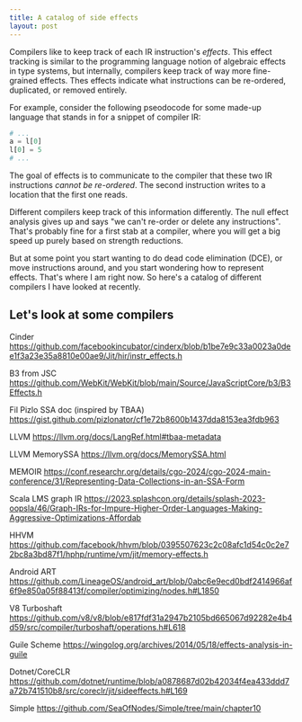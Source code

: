 ```yaml
---
title: A catalog of side effects
layout: post
---
```


Compilers like to keep track of each IR instruction's *effects*. This effect
tracking is similar to the programming language notion of algebraic effects in
type systems, but internally, compilers keep track of way more fine-grained
effects. Thes effects indicate what instructions can be re-ordered, duplicated,
or removed entirely.

For example, consider the following pseodocode for some made-up language that
stands in for a snippet of compiler IR:

```python
# ...
a = l[0]
l[0] = 5
# ...
```

The goal of effects is to communicate to the compiler that these two IR
instructions *cannot be re-ordered*. The second instruction writes to a
location that the first one reads.

Different compilers keep track of this information differently. The null
effect analysis gives up and says "we can't re-order or delete any
instructions". That's probably fine for a first stab at a compiler, where you
will get a big speed up purely based on strength reductions.

But at some point you start wanting to do dead code elimination (DCE), or move
instructions around, and you start wondering how to represent effects. That's
where I am right now. So here's a catalog of different compilers I have looked
at recently.

## Let's look at some compilers

Cinder
https://github.com/facebookincubator/cinderx/blob/b1be7e9c33a0023a0dee1f3a23e35a8810e00ae9/Jit/hir/instr_effects.h

B3 from JSC
https://github.com/WebKit/WebKit/blob/main/Source/JavaScriptCore/b3/B3Effects.h

Fil Pizlo SSA doc (inspired by TBAA)
https://gist.github.com/pizlonator/cf1e72b8600b1437dda8153ea3fdb963

LLVM
https://llvm.org/docs/LangRef.html#tbaa-metadata

LLVM MemorySSA
https://llvm.org/docs/MemorySSA.html

MEMOIR
https://conf.researchr.org/details/cgo-2024/cgo-2024-main-conference/31/Representing-Data-Collections-in-an-SSA-Form

Scala LMS graph IR
https://2023.splashcon.org/details/splash-2023-oopsla/46/Graph-IRs-for-Impure-Higher-Order-Languages-Making-Aggressive-Optimizations-Affordab

HHVM
https://github.com/facebook/hhvm/blob/0395507623c2c08afc1d54c0c2e72bc8a3bd87f1/hphp/runtime/vm/jit/memory-effects.h

Android ART
https://github.com/LineageOS/android_art/blob/0abc6e9ecd0bdf2414966af6f9e850a05f88413f/compiler/optimizing/nodes.h#L1850

V8 Turboshaft
https://github.com/v8/v8/blob/e817fdf31a2947b2105bd665067d92282e4b4d59/src/compiler/turboshaft/operations.h#L618

Guile Scheme
https://wingolog.org/archives/2014/05/18/effects-analysis-in-guile

Dotnet/CoreCLR
https://github.com/dotnet/runtime/blob/a0878687d02b42034f4ea433ddd7a72b741510b8/src/coreclr/jit/sideeffects.h#L169

Simple
https://github.com/SeaOfNodes/Simple/tree/main/chapter10
